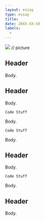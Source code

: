```yaml
---
layout: essay
type: essay
title: 
date: 20XX-XX-XX
labels:
  - 
---
```


<img class="ui medium left floated image" src="../images/.png"> // picture

## Header

Body.

## Header

Body.

```
Code Stuff
```

Body.

```
Code Stuff
```
 
Body.

## Header

Body.

```
Code Stuff
```

Body.

## Header

Body.
